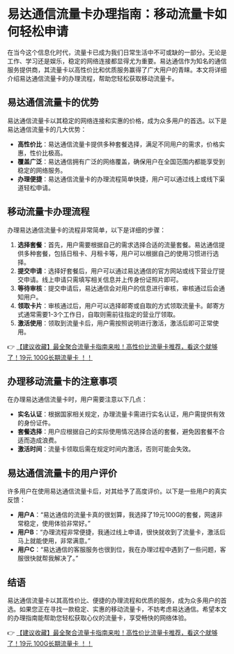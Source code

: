 # 易达通信流量卡办理指南：移动流量卡如何轻松申请

在当今这个信息化时代，流量卡已成为我们日常生活中不可或缺的一部分。无论是工作、学习还是娱乐，稳定的网络连接都显得尤为重要。易达通信作为知名的通信服务提供商，其流量卡以高性价比和优质服务赢得了广大用户的青睐。本文将详细介绍易达通信流量卡的办理流程，帮助您轻松获取移动流量卡。

## 易达通信流量卡的优势

易达通信流量卡以其稳定的网络连接和实惠的价格，成为众多用户的首选。以下是易达通信流量卡的几大优势：

- **高性价比**：易达通信流量卡提供多种套餐选择，满足不同用户的需求，价格实惠，性价比极高。
- **覆盖广泛**：易达通信拥有广泛的网络覆盖，确保用户在全国范围内都能享受到稳定的网络服务。
- **办理便捷**：易达通信流量卡的办理流程简单快捷，用户可以通过线上或线下渠道轻松申请。

## 移动流量卡办理流程

办理易达通信流量卡的流程非常简单，以下是详细的步骤：

1. **选择套餐**：首先，用户需要根据自己的需求选择合适的流量套餐。易达通信提供多种套餐，包括日租卡、月租卡等，用户可以根据自己的使用习惯进行选择。
2. **提交申请**：选择好套餐后，用户可以通过易达通信的官方网站或线下营业厅提交申请。线上申请只需填写相关信息并上传身份证照片即可。
3. **等待审核**：提交申请后，易达通信会对用户的信息进行审核，审核通过后会通知用户。
4. **领取卡片**：审核通过后，用户可以选择邮寄或自取的方式领取流量卡。邮寄方式通常需要1-3个工作日，自取则需前往指定的营业厅领取。
5. **激活使用**：领取到流量卡后，用户需按照说明进行激活，激活后即可正常使用。

👉 [【建议收藏】最全聚合流量卡指南来啦！高性价比流量卡推荐，看这个就够了！19元 100G长期流量卡 ！！](https://bit.ly/Liuliangka)

## 办理移动流量卡的注意事项

在办理易达通信流量卡时，用户需要注意以下几点：

- **实名认证**：根据国家相关规定，办理流量卡需进行实名认证，用户需提供有效的身份证件。
- **套餐选择**：用户应根据自己的实际使用情况选择合适的套餐，避免因套餐不合适而造成浪费。
- **激活时间**：流量卡领取后需在规定时间内激活，否则可能会失效。

## 易达通信流量卡的用户评价

许多用户在使用易达通信流量卡后，对其给予了高度评价。以下是一些用户的真实反馈：

- **用户A**：“易达通信的流量卡真的很划算，我选择了19元100G的套餐，网速非常稳定，使用体验非常好。”
- **用户B**：“办理流程非常便捷，我通过线上申请，很快就收到了流量卡，激活后马上就能使用，非常满意。”
- **用户C**：“易达通信的客服服务也很到位，我在办理过程中遇到了一些问题，客服很快就帮我解决了。”

## 结语

易达通信流量卡以其高性价比、便捷的办理流程和优质的服务，成为众多用户的首选。如果您正在寻找一款稳定、实惠的移动流量卡，不妨考虑易达通信。希望本文的办理指南能帮助您轻松获取心仪的流量卡，享受畅快的网络体验。

👉 [【建议收藏】最全聚合流量卡指南来啦！高性价比流量卡推荐，看这个就够了！19元 100G长期流量卡 ！！](https://bit.ly/Liuliangka)
